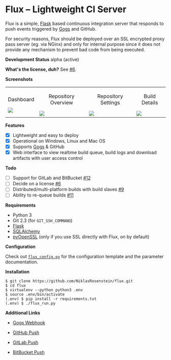 # Flux &ndash; Lightweight CI Server

Flux is a simple, [Flask][] based continuous integration server
that responds to push events triggered by [Gogs][] and GitHub.

For security reasons, Flux should be deployed over an SSL
encrypted proxy pass server (eg. via NGinx) and only for
internal purpose since it does not provide any mechanism
to prevent bad code from being executed.

__Development Status__ alpha (active)

__What's the license, duh?__ See [#6](https://github.com/NiklasRosenstein/flux/issues/6).

__Screenshots__

<table><tr>
  <td><p align="center">Dashboard</p><a href="http://i.imgur.com/je9SrzQ.png"><img src="http://i.imgur.com/je9SrzQ.png"></a></td>
  <td><p align="center">Repository Overview</p><a href="http://i.imgur.com/sj85Pav.png"><img src="http://i.imgur.com/sj85Pav.png"></a></td>
  <td><p align="center">Repository Settings</p><a href="http://i.imgur.com/0cHh7ui.png"><img src="http://i.imgur.com/0cHh7ui.png"></a></td>
  <td><p align="center">Build Details</p><a href="http://i.imgur.com/hXKJhLs.png"><img src="http://i.imgur.com/hXKJhLs.png"></a></td>
</tr></table>

__Features__

* [x] Lightweight and easy to deploy
* [x] Operational on Windows, Linux and Mac OS
* [x] Supports [Gogs][] & GitHub
* [x] Web interface to view realtime build queue, build logs
      and download artifacts with user access control

__Todo__

* [ ] Support for GitLab and BitBucket [#12](https://github.com/NiklasRosenstein/flux/issues/11)
* [ ] Decide on a license [#6](https://github.com/NiklasRosenstein/flux/issues/6)
* [ ] Distributed/multi-platform builds with build slaves [#9](https://github.com/NiklasRosenstein/flux/issues/9)
* [ ] Ability to re-queue builds [#11](https://github.com/NiklasRosenstein/flux/issues/11)

__Requirements__

* Python 3
* Git 2.3 (for `GIT_SSH_COMMAND`)
* [Flask][]
* [SQLAlchemy][]
* [pyOpenSSL][] (only if you use SSL directly with Flux, on by default)

__Configuration__

Check out [`flux_config.py`](flux_config.py) for the configuration
template and the parameter documentation.

__Installation__

```
$ git clone https://github.com/NiklasRosenstein/flux.git
$ cd flux
$ virtualenv --python python3 .env
$ source .env/bin/activate
(.env) $ pip install -r requirements.txt
(.env) $ ./flux_run.py
```

__Additional Links__

* [Gogs Webhook](https://gogs.io/docs/features/webhook)
* [GitHub Push](https://developer.github.com/v3/activity/events/types/#pushevent)
* [GitLab Push](https://gitlab.com/gitlab-org/gitlab-ce/blob/master/doc/web_hooks/web_hooks.md#push-events)
* [BitBucket Push](https://confluence.atlassian.com/bitbucket/event-payloads-740262817.html#EventPayloads-Push)

  [Flask]: http://flask.pocoo.org/
  [SQLAlchemy]: http://www.sqlalchemy.org/
  [pyOpenSSL]: https://pypi.python.org/pypi/pyOpenSSL
  [Gogs]: https://gogs.io/
